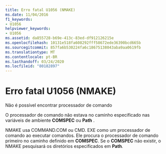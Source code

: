 ```yaml
---
title: Erro fatal U1056 (NMAKE)
ms.date: 11/04/2016
f1_keywords:
- U1056
helpviewer_keywords:
- U1056
ms.assetid: da855728-b69e-413c-83ed-df912126215e
ms.openlocfilehash: 10131e518fa608292fff58672ede36390bcd665b
ms.sourcegitcommit: 857fa6b530224fa6c18675138043aba9aa0619fb
ms.translationtype: MT
ms.contentlocale: pt-BR
ms.lasthandoff: 03/24/2020
ms.locfileid: "80182897"
---
```

# <a name="nmake-fatal-error-u1056"></a>Erro fatal U1056 (NMAKE)

Não é possível encontrar processador de comando

O processador de comando não estava no caminho especificado nas variáveis de ambiente **COMSPEC** ou **Path** .

NMAKE usa COMMAND.COM ou CMD. EXE como um processador de comando ao executar comandos. Ele procura o processador de comando primeiro no caminho definido em **COMSPEC**. Se o **COMSPEC** não existir, o NMAKE pesquisará os diretórios especificados em **Path**.
